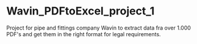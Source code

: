 # Wavin_PDFtoExcel_project_1
Project for pipe and fittings company Wavin to extract data fra over 1.000 PDF's and get them in the right format for legal requirements.
